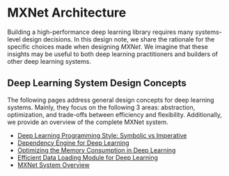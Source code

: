 # MXNet Architecture

Building a high-performance deep learning library
requires many systems-level design decisions.
In this design note, we share the rationale
for the specific choices made when designing _MXNet_.
We imagine that these insights may be useful
to both deep learning practitioners
and builders of other deep learning systems.

## Deep Learning System Design Concepts

The following pages address general design concepts for deep learning systems.
Mainly, they focus on the following 3 areas:
abstraction, optimization, and trade-offs between efficiency and flexibility.
Additionally, we provide an overview of the complete MXNet system.

* [Deep Learning Programming Style: Symbolic vs Imperative](http://mxnet.io/architecture/program_model.html)
* [Dependency Engine for Deep Learning](http://mxnet.io/architecture/note_engine.html)
* [Optimizing the Memory Consumption in Deep Learning](http://mxnet.io/architecture/note_memory.html)
* [Efficient Data Loading Module for Deep Learning](http://mxnet.io/architecture/note_data_loading.html)
* [MXNet System Overview](http://mxnet.io/architecture/overview.html)
